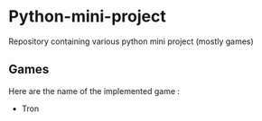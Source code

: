 # Python-mini-project
Repository containing various python mini project (mostly games)

## Games

Here are the name of the implemented game :
- Tron
